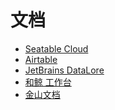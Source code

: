# 文档

<div id = "首"></div>
<script src = "../js/首.js"></script>

* [Seatable Cloud](https://cloud.seatable.cn/)
* [Airtable](https://airtable.com/)
* [JetBrains DataLore](https://datalore.jetbrains.com/)
* [和鲸 工作台](https://www.heywhale.com/mw/workspace/project)
* [金山文档](https://www.kdocs.cn/)

